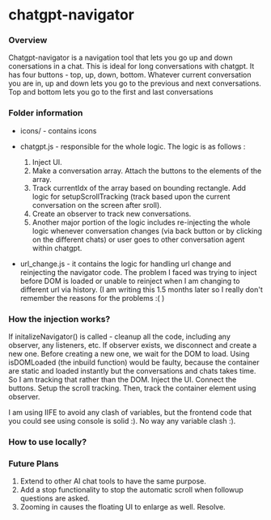 # chatgpt-navigator

### Overview

Chatgpt-navigator is a navigation tool that lets you go up and down conersations in a chat. This is ideal for long conversations with chatgpt. It has four buttons - top, up, down, bottom. Whatever current conversation you are in, up and down lets you go to the previous and next conversations. Top and bottom lets you go to the first and last conversations 

### Folder information

- icons/ - contains icons
- chatgpt.js - responsible for the whole logic. The logic is as follows :
    1. Inject UI.
    2. Make a conversation array. Attach the buttons to the elements of the array. 
    3. Track currentIdx of the array based on bounding rectangle. Add logic for setupScrollTracking (track based upon the current conversation on the screen after sroll).
    4. Create an observer to track new conversations.
    5. Another major portion of the logic includes re-injecting the whole logic whenever conversation changes (via back button or by clicking on the different chats) or user goes to other conversation agent within chatgpt.

- url_change.js - it contains the logic for handling url change and reinjecting the navigator code. The problem I faced was trying to inject before DOM is loaded or unable to reinject when I am changing to different url via history. (I am writing this 1.5 months later so I really don't remember the reasons for the problems :( )

### How the injection works?

If initalizeNavigator() is called - cleanup all the code, including any observer, any listeners, etc. If observer exists, we disconnect and create a new one. Before creating a new one, we wait for the DOM to load. Using isDOMLoaded (the inbuild function) would be faulty, because the container are static and loaded instantly but the conversations and chats takes time. So I am tracking that rather than the DOM. Inject the UI. Connect the buttons. Setup the scroll tracking. Then, track the container element using observer.

I am using IIFE to avoid any clash of variables, but the frontend code that you could see using console is solid :). No way any variable clash :).


### How to use locally?




### Future Plans
1. Extend to other AI chat tools to have the same purpose.
2. Add a stop functionality to stop the automatic scroll when followup questions are asked.
3. Zooming in causes the floating UI to enlarge as well. Resolve.
